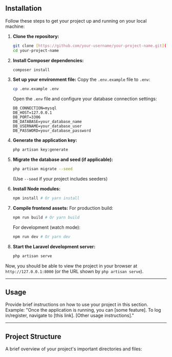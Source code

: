 ## Installation

Follow these steps to get your project up and running on your local machine:

1.  **Clone the repository:**
    ```bash
    git clone [https://github.com/your-username/your-project-name.git](https://github.com/your-username/your-project-name.git)
    cd your-project-name
    ```

2.  **Install Composer dependencies:**
    ```bash
    composer install
    ```

3.  **Set up your environment file:**
    Copy the `.env.example` file to `.env`:
    ```bash
    cp .env.example .env
    ```
    Open the `.env` file and configure your database connection settings:
    ```dotenv
    DB_CONNECTION=mysql
    DB_HOST=127.0.0.1
    DB_PORT=3306
    DB_DATABASE=your_database_name
    DB_USERNAME=your_database_user
    DB_PASSWORD=your_database_password
    ```

4.  **Generate the application key:**
    ```bash
    php artisan key:generate
    ```

5.  **Migrate the database and seed (if applicable):**
    ```bash
    php artisan migrate --seed
    ```
    (Use `--seed` if your project includes seeders)

6.  **Install Node modules:**
    ```bash
    npm install # Or yarn install
    ```

7.  **Compile frontend assets:**
    For production build:
    ```bash
    npm run build # Or yarn build
    ```
    For development (watch mode):
    ```bash
    npm run dev # Or yarn dev
    ```

8.  **Start the Laravel development server:**
    ```bash
    php artisan serve
    ```

Now, you should be able to view the project in your browser at `http://127.0.0.1:8000` (or the URL shown by `php artisan serve`).

---

## Usage

Provide brief instructions on how to use your project in this section.
Example:
"Once the application is running, you can [some feature]. To log in/register, navigate to [this link]. [Other usage instructions]."

---

## Project Structure

A brief overview of your project's important directories and files:

